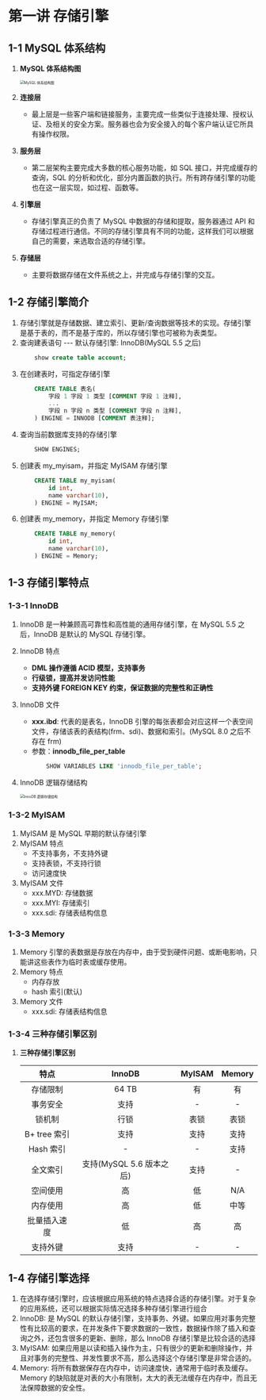 # 第一讲 存储引擎
## 1-1 MySQL 体系结构

1. **MySQL 体系结构图**

    <img src="https://studentcwz-pic-bed.oss-cn-guangzhou.aliyuncs.com/img/MySQL%20%E4%BD%93%E7%B3%BB%E7%BB%93%E6%9E%84%E5%9B%BE.png" alt="MySQL 体系结构图" style="zoom:50%;" />

2. **连接层**

    - 最上层是一些客户端和链接服务，主要完成一些类似于连接处理、授权认证、及相关的安全方案。服务器也会为安全接入的每个客户端认证它所具有操作权限。

3. **服务层**

    - 第二层架构主要完成大多数的核心服务功能，如 SQL 接口，并完成缓存的查询，SQL 的分析和优化，部分内置函数的执行。所有跨存储引擎的功能也在这一层实现，如过程、函数等。

4. **引擎层**
    - 存储引擎真正的负责了 MySQL 中数据的存储和提取，服务器通过 API 和存储过程进行通信。不同的存储引擎具有不同的功能，这样我们可以根据自己的需要，来选取合适的存储引擎。

5. **存储层**
    - 主要将数据存储在文件系统之上，并完成与存储引擎的交互。

## 1-2 存储引擎简介
1. 存储引擎就是存储数据、建立索引、更新/查询数据等技术的实现。存储引擎是基于表的，而不是基于库的，所以存储引擎也可被称为表类型。
2. 查询建表语句 --- 默认存储引擎: InnoDB(MySQL 5.5 之后)
    ```SQL
        show create table account;
    ```
3. 在创建表时，可指定存储引擎
    ```SQL
        CREATE TABLE 表名(
            字段 1 字段 1 类型 [COMMENT 字段 1 注释],
            ...
            字段 n 字段 n 类型 [COMMENT 字段 n 注释],
        ) ENGINE = INNODB [COMMENT 表注释];
    ```
3. 查询当前数据库支持的存储引擎
    ```SQL
        SHOW ENGINES;
    ```
4. 创建表 my_myisam，并指定 MyISAM 存储引擎
    ```SQL
        CREATE TABLE my_myisam(
            id int,
            name varchar(10),
        ) ENGINE = MyISAM;
    ```
5. 创建表 my_memory，并指定 Memory 存储引擎
    ```SQL
        CREATE TABLE my_memory(
            id int,
            name varchar(10),
        ) ENGINE = Memory;
    ```

## 1-3 存储引擎特点
### 1-3-1 InnoDB
1. InnoDB 是一种兼顾高可靠性和高性能的通用存储引擎，在 MySQL 5.5 之后，InnoDB 是默认的 MySQL 存储引擎。

2. InnoDB 特点
    - **DML 操作遵循 ACID 模型，支持事务**
    - **行级锁，提高并发访问性能**
    - **支持外键 FOREIGN KEY 约束，保证数据的完整性和正确性**

3. InnoDB 文件
    - **xxx.ibd**: 代表的是表名，InnoDB 引擎的每张表都会对应这样一个表空间文件，存储该表的表结构(frm、sdi)、数据和索引。(MySQL 8.0 之后不存在 frm)
    - 参数：**innodb_file_per_table**
        ```SQL
            SHOW VARIABLES LIKE 'innodb_file_per_table';
        ```

4. InnoDB 逻辑存储结构

    <img src="https://studentcwz-pic-bed.oss-cn-guangzhou.aliyuncs.com/img/InnoDB%20%E9%80%BB%E8%BE%91%E5%AD%98%E5%82%A8%E7%BB%93%E6%9E%84.png" alt="InnoDB 逻辑存储结构" style="zoom:50%;" />

### 1-3-2 MyISAM
1. MyISAM 是 MySQL 早期的默认存储引擎
2. MyISAM 特点
    - 不支持事务，不支持外键
    - 支持表锁，不支持行锁
    - 访问速度快
3. MyISAM 文件
    - xxx.MYD: 存储数据
    - xxx.MYI: 存储索引
    - xxx.sdi: 存储表结构信息

### 1-3-3 Memory

1. Memory 引擎的表数据是存放在内存中，由于受到硬件问题、或断电影响，只能讲这些表作为临时表或缓存使用。
2. Memory 特点
    - 内存存放
    - hash 索引(默认)
3. Memory 文件
    - xxx.sdi: 存储表结构信息

### 1-3-4 三种存储引擎区别

1. **三种存储引擎区别**

   |   **特点**   |        **InnoDB**        | **MyISAM** | **Memory** |
   | :----------: | :----------------------: | :--------: | :--------: |
   |   存储限制   |          64 TB           |     有     |     有     |
   |   事务安全   |           支持           |     -      |     -      |
   |    锁机制    |           行锁           |    表锁    |    表锁    |
   | B+ tree 索引 |           支持           |    支持    |    支持    |
   |  Hash 索引   |            -             |     -      |    支持    |
   |   全文索引   | 支持(MySQL 5.6 版本之后) |    支持    |     -      |
   |   空间使用   |            高            |     低     |    N/A     |
   |   内存使用   |            高            |     低     |    中等    |
   | 批量插入速度 |            低            |     高     |     高     |
   |   支持外键   |           支持           |     -      |     -      |


## 1-4 存储引擎选择
1. 在选择存储引擎时，应该根据应用系统的特点选择合适的存储引擎。对于复杂的应用系统，还可以根据实际情况选择多种存储引擎进行组合
2. InnoDB: 是 MySQL 的默认存储引擎，支持事务、外键。如果应用对事务完整性有比较高的要求，在并发条件下要求数据的一致性，数据操作除了插入和查询之外，还包含很多的更新、删除，那么 InnoDB 存储引擎是比较合适的选择
3. MyISAM: 如果应用是以读和插入操作为主，只有很少的更新和删除操作，并且对事务的完整性、并发性要求不高，那么选择这个存储引擎是非常合适的。
4. Memory: 将所有数据保存在内存中，访问速度快，通常用于临时表及缓存。Memory 的缺陷就是对表的大小有限制，太大的表无法缓存在内存中，而且无法保障数据的安全性。

